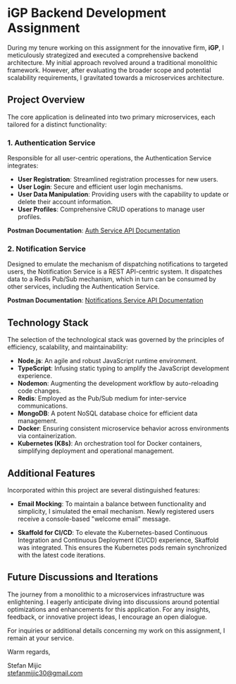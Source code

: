 # iGP Backend Development Assignment

During my tenure working on this assignment for the innovative firm, **iGP**, I meticulously strategized and executed a comprehensive backend architecture. My initial approach revolved around a traditional monolithic framework. However, after evaluating the broader scope and potential scalability requirements, I gravitated towards a microservices architecture.

## Project Overview

The core application is delineated into two primary microservices, each tailored for a distinct functionality:

### 1. Authentication Service

Responsible for all user-centric operations, the Authentication Service integrates:

- **User Registration**: Streamlined registration processes for new users.
- **User Login**: Secure and efficient user login mechanisms.
- **User Data Manipulation**: Providing users with the capability to update or delete their account information.
- **User Profiles**: Comprehensive CRUD operations to manage user profiles.

**Postman Documentation**: [Auth Service API Documentation](https://documenter.getpostman.com/view/9685545/2s9YR56uvW)

### 2. Notification Service

Designed to emulate the mechanism of dispatching notifications to targeted users, the Notification Service is a REST API-centric system. It dispatches data to a Redis Pub/Sub mechanism, which in turn can be consumed by other services, including the Authentication Service.

**Postman Documentation**: [Notifications Service API Documentation](https://documenter.getpostman.com/view/9685545/2s9YR56uvX)

## Technology Stack

The selection of the technological stack was governed by the principles of efficiency, scalability, and maintainability:

- **Node.js**: An agile and robust JavaScript runtime environment.
- **TypeScript**: Infusing static typing to amplify the JavaScript development experience.
- **Nodemon**: Augmenting the development workflow by auto-reloading code changes.
- **Redis**: Employed as the Pub/Sub medium for inter-service communications.
- **MongoDB**: A potent NoSQL database choice for efficient data management.
- **Docker**: Ensuring consistent microservice behavior across environments via containerization.
- **Kubernetes (K8s)**: An orchestration tool for Docker containers, simplifying deployment and operational management.

## Additional Features

Incorporated within this project are several distinguished features:

- **Email Mocking**: To maintain a balance between functionality and simplicity, I simulated the email mechanism. Newly registered users receive a console-based "welcome email" message.
  
- **Skaffold for CI/CD**: To elevate the Kubernetes-based Continuous Integration and Continuous Deployment (CI/CD) experience, Skaffold was integrated. This ensures the Kubernetes pods remain synchronized with the latest code iterations.

## Future Discussions and Iterations

The journey from a monolithic to a microservices infrastructure was enlightening. I eagerly anticipate diving into discussions around potential optimizations and enhancements for this application. For any insights, feedback, or innovative project ideas, I encourage an open dialogue.

For inquiries or additional details concerning my work on this assignment, I remain at your service.

Warm regards,

Stefan Mijic  
[stefanmijic30@gmail.com](mailto:stefanmijic30@gmail.com)

